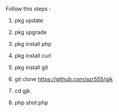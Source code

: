 Follow this steps :

1. pkg update

2. pkg upgrade

3. pkg install php

3. pkg install curl

4. pkg install git

5. git clone https://github.com/azr555/gjk

6. cd gjk

7. php shot.php
